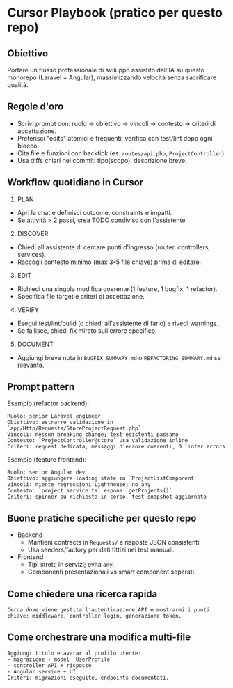 # Cursor Playbook (pratico per questo repo)

## Obiettivo
Portare un flusso professionale di sviluppo assistito dall'IA su questo monorepo (Laravel + Angular), massimizzando velocità senza sacrificare qualità.

## Regole d'oro
- Scrivi prompt con: ruolo → obiettivo → vincoli → contesto → criteri di accettazione.
- Preferisci "edits" atomici e frequenti, verifica con test/lint dopo ogni blocco.
- Cita file e funzioni con backtick (es. `routes/api.php`, `ProjectController`).
- Usa diffs chiari nei commit: tipo(scopo): descrizione breve.

## Workflow quotidiano in Cursor
1) PLAN
- Apri la chat e definisci outcome, constraints e impatti.
- Se attività > 2 passi, crea TODO condiviso con l'assistente.

2) DISCOVER
- Chiedi all'assistente di cercare punti d'ingresso (router, controllers, services).
- Raccogli contesto minimo (max 3–5 file chiave) prima di editare.

3) EDIT
- Richiedi una singola modifica coerente (1 feature, 1 bugfix, 1 refactor).
- Specifica file target e criteri di accettazione.

4) VERIFY
- Esegui test/lint/build (o chiedi all'assistente di farlo) e rivedi warnings.
- Se fallisce, chiedi fix mirato sull'errore specifico.

5) DOCUMENT
- Aggiungi breve nota in `BUGFIX_SUMMARY.md` o `REFACTORING_SUMMARY.md` se rilevante.

## Prompt pattern
Esempio (refactor backend):
```
Ruolo: senior Laravel engineer
Obiettivo: estrarre validazione in `app/Http/Requests/StoreProjectRequest.php`
Vincoli: nessun breaking change; test esistenti passano
Contesto: `ProjectController@store` usa validazione inline
Criteri: request dedicata, messaggi d'errore coerenti, 0 linter errors
```

Esempio (feature frontend):
```
Ruolo: senior Angular dev
Obiettivo: aggiungere loading state in `ProjectListComponent`
Vincoli: niente regressioni Lighthouse; no any
Contesto: `project.service.ts` espone `getProjects()`
Criteri: spinner su richiesta in corso, test snapshot aggiornato
```

## Buone pratiche specifiche per questo repo
- Backend
  - Mantieni contracts in `Requests/` e risposte JSON consistenti.
  - Usa seeders/factory per dati fittizi nei test manuali.
- Frontend
  - Tipi stretti in servizi; evita `any`.
  - Componenti presentazionali vs smart component separati.

## Come chiedere una ricerca rapida
```
Cerca dove viene gestita l'autenticazione API e mostrarmi i punti
chiave: middleware, controller login, generazione token.
```

## Come orchestrare una modifica multi-file
```
Aggiungi titolo e avatar al profilo utente:
- migrazione + model `UserProfile`
- controller API + risposte
- Angular service + UI
Criteri: migrazioni eseguite, endpoints documentati.
```
